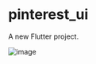 # pinterest_ui

A new Flutter project.

![image](https://user-images.githubusercontent.com/44181725/230240286-89920f09-a361-4f37-8abd-8a5efc581b4e.png)
